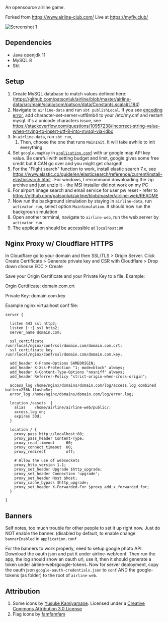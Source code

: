 An opensource airline game. 

Forked from https://www.airline-club.com/
Live at https://myfly.club/


![Screenshot 1](https://user-images.githubusercontent.com/2895902/74759887-5a966380-522e-11ea-9e54-2252af63d5ea.gif)

## Dependencies
- Java openjdk 11
- MySQL 8
- Sbt

## Setup

1. Create MySQL database to match values defined here: (https://github.com/patsonluk/airline/blob/master/airline-data/src/main/scala/com/patson/data/Constants.scala#L184)
1. Navigate to `airline-data` and run `sbt publishLocal`. If you see [encoding error](https://github.com/patsonluk/airline/issues/267), add character-set-server=utf8mb4 to your /etc/my.cnf and restart mysql. it's a unicode characters issue, see https://stackoverflow.com/questions/10957238/incorrect-string-value-when-trying-to-insert-utf-8-into-mysql-via-jdbc
1. In `airline-data`, run `sbt run`, 
    1. Then, choose the one that runs `MainInit`. It will take awhile to init everything.
1. Set `google.mapKey` in [`application.conf`](https://github.com/patsonluk/airline/blob/master/airline-web/conf/application.conf#L69) with ur google map API key value. Be careful with setting budget and limit, google gives some free credit but it CAN go over and you might get charged!
1. For the "Flight search" function to work, install elastic search 7.x, see https://www.elastic.co/guide/en/elasticsearch/reference/current/install-elasticsearch.html . For windows, I recommand downloading the zip archive and just unzip it - the MSI installer did not work on my PC
1. For airport image search and email service for user pw reset - refer to https://github.com/patsonluk/airline/blob/master/airline-web/README
1. Now run the background simulation by staying in `airline-data`, run `activator run`, select option `MainSimulation`. It should now run the backgroun simulation
1. Open another terminal, navigate to `airline-web`, run the web server by `activator run`
1. The application should be accessible at `localhost:80`

## Nginx Proxy w/ Cloudflare HTTPS

In Cloudflare go to your domain and then SSL/TLS > Origin Server. Click Create Certificate > Generate private key and CSR with Cloudflare > Drop down choose ECC > Create

Save your Origin Certificate and your Private Key to a file. Example:

Orgin Certificate: domain.com.crt

Private Key: domain.com.key

Example nginx virtualhost conf file:

```
server {

  listen 443 ssl http2;
  listen [::] ssl http2;
  server_name domain.com;

  ssl_certificate      /usr/local/nginx/conf/ssl/domain.com/domain.com.crt;
  ssl_certificate_key  /usr/local/nginx/conf/ssl/domain.com/domain.com.key;

  add_header X-Frame-Options SAMEORIGIN;
  add_header X-Xss-Protection "1; mode=block" always;
  add_header X-Content-Type-Options "nosniff" always;
  add_header Referrer-Policy "strict-origin-when-cross-origin";

  access_log /home/nginx/domains/domain.com/log/access.log combined buffer=256k flush=5m;
  error_log /home/nginx/domains/domain.com/log/error.log;

  location /assets  {
    alias    /home/airline/airline-web/public/;
    access_log on;
    expires 30d;
  }

  location / {
    proxy_pass http://localhost:80;
    proxy_pass_header Content-Type;
    proxy_read_timeout     60;
    proxy_connect_timeout  60;
    proxy_redirect         off;

    # Allow the use of websockets
    proxy_http_version 1.1;
    proxy_set_header Upgrade $http_upgrade;
    proxy_set_header Connection 'upgrade';
    proxy_set_header Host $host;
    proxy_cache_bypass $http_upgrade;
    proxy_set_header X-Forwarded-For $proxy_add_x_forwarded_for;
  }

}
```

## Banners

Self notes, too much trouble for other people to set it up right now. Just do NOT enable the banner. (disabled by default, to enable change `bannerEnabled` in `application.conf`

For the banners to work properly, need to setup google photo API. Download the oauth json and put it under airline-web/conf. Then run the app, the log should show an oauth url, use it, then it should generate a token under airline-web/google-tokens. Now for server deployment, copy the oauth json `google-oauth-credentials.json` to `conf` AND the google-tokens (as folder) to the root of `airline-web`.

## Attribution
1. Some icons by [Yusuke Kamiyamane](http://p.yusukekamiyamane.com/). Licensed under a [Creative Commons Attribution 3.0 License](http://creativecommons.org/licenses/by/3.0/)
1. Flag icons by [famfamfam](https://github.com/legacy-icons/famfamfam-flags)

